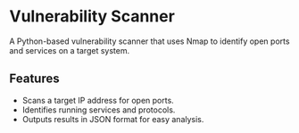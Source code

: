 # Vulnerability Scanner

A Python-based vulnerability scanner that uses Nmap to identify open ports and services on a target system.

## Features
- Scans a target IP address for open ports.
- Identifies running services and protocols.
- Outputs results in JSON format for easy analysis.


